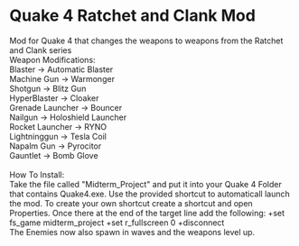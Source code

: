 # Quake 4 Ratchet and Clank Mod
Mod for Quake 4 that changes the weapons to weapons from the Ratchet and Clank series <br />
Weapon Modifications:<br />
Blaster -> Automatic Blaster<br />
Machine Gun ->  Warmonger<br />
Shotgun ->  Blitz Gun<br />
HyperBlaster -> Cloaker<br />
Grenade Launcher -> Bouncer<br />
Nailgun -> Holoshield Launcher<br />
Rocket Launcher -> RYNO<br />
Lightninggun -> Tesla Coil<br />
Napalm Gun -> Pyrocitor<br />
Gauntlet -> Bomb Glove<br />
<br />
How To Install: <br />
Take the file called "Midterm_Project" and put it into your Quake 4 Folder that contains Quake4.exe. Use the provided shortcut to automaticall launch the mod. To create your own shortcut create a shortcut and open Properties.
Once there at the end of the target line add the following: +set fs_game midterm_project  +set r_fullscreen 0 +disconnect<br />
The Enemies now also spawn in waves and the weapons level up.

